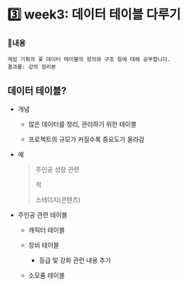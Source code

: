 # 3️⃣ week3: 데이터 테이블 다루기

### 📌내용
`게임 기획의 꽃 데이터 테이블의 정의와 구조 등에 대해 공부합니다.`  
`결과물: 강의 정리본`

## 데이터 테이블?

  - 개념

      - 많은 데이터를 정리, 관리하기 위한 테이블
   
      - 프로젝트의 규모가 커질수록 중요도가 올라감

  - 예
      >
      > 주인공 성장 관련
      >
      > 적
      >
      > 스테이지(콘텐츠)


  - 주인공 관련 테이블

      - 캐릭터 테이블
   
      - 장비 테이블
   
          - 등급 및 강화 관런 내용 추가

      - 소모품 테이블
      
